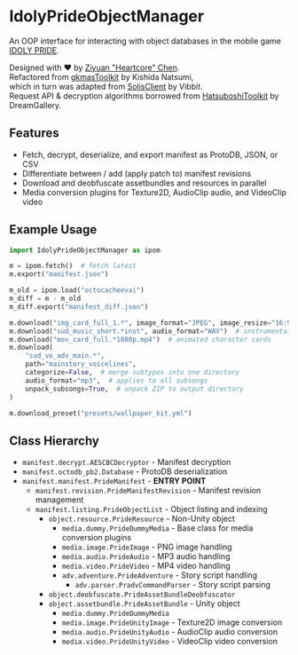 # IdolyPrideObjectManager

An OOP interface for interacting with object databases
in the mobile game [IDOLY PRIDE](https://idolypride.jp/).

Designed with ❤ by [Ziyuan "Heartcore" Chen](https://allenheartcore.github.io/). <br>
Refactored from [gkmasToolkit](https://github.com/kishidanatsumi/gkmasToolkit) by Kishida Natsumi, <br>
which in turn was adapted from [SolisClient](https://github.com/MalitsPlus/SolisClient) by Vibbit. <br>
Request API & decryption algorithms borrowed from [HatsuboshiToolkit](https://github.com/DreamGallery/HatsuboshiToolkit) by DreamGallery.



## Features

- Fetch, decrypt, deserialize, and export manifest as ProtoDB, JSON, or CSV
- Differentiate between / add (apply patch to) manifest revisions
- Download and deobfuscate assetbundles and resources in parallel
- Media conversion plugins for Texture2D, AudioClip audio, and VideoClip video



## Example Usage

```python
import IdolyPrideObjectManager as ipom

m = ipom.fetch()  # fetch latest
m.export("manifest.json")

m_old = ipom.load("octocacheevai")
m_diff = m - m_old
m_diff.export("manifest_diff.json")

m.download("img_card_full_1.*", image_format="JPEG", image_resize="16:9")  # character cards
m.download("sud_music_short.*inst", audio_format="WAV")  # instrumental songs
m.download("mov_card_full.*1080p.mp4")  # animated character cards
m.download(
    "sud_vo_adv_main.*",
    path="mainstory_voicelines",
    categorize=False,  # merge subtypes into one directory
    audio_format="mp3",  # applies to all subsongs
    unpack_subsongs=True,  # unpack ZIP to output directory
)

m.download_preset("presets/wallpaper_kit.yml")
```



## Class Hierarchy

- `manifest.decrypt.AESCBCDecryptor` - Manifest decryption
- `manifest.octodb_pb2.Database` - ProtoDB deserialization
- `manifest.manifest.PrideManifest` - **ENTRY POINT**
  - `manifest.revision.PrideManifestRevision` - Manifest revision management
  - `manifest.listing.PrideObjectList` - Object listing and indexing
    - `object.resource.PrideResource` - Non-Unity object
      - `media.dummy.PrideDummyMedia` - Base class for media conversion plugins
      - `media.image.PrideImage` - PNG image handling
      - `media.audio.PrideAudio` - MP3 audio handling
      - `media.video.PrideVideo` - MP4 video handling
      - `adv.adventure.PrideAdventure` - Story script handling
        - `adv.parser.PradvCommandParser` - Story script parsing
    - `object.deobfuscate.PrideAssetBundleDeobfuscator`
    - `object.assetbundle.PrideAssetBundle` - Unity object
      - `media.dummy.PrideDummyMedia`
      - `media.image.PrideUnityImage` - Texture2D image conversion
      - `media.audio.PrideUnityAudio` - AudioClip audio conversion
      - `media.video.PrideUnityVideo` - VideoClip video conversion
